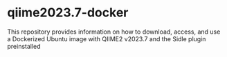 # qiime2023.7-docker
This repository provides information on how to download, access, and use a Dockerized Ubuntu image with QIIME2 v2023.7 and the Sidle plugin preinstalled
